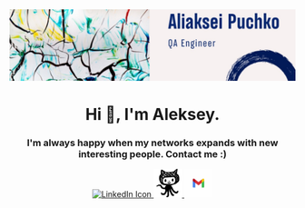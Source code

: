 <head><link rel="stylesheet" href="https://cdnjs.cloudflare.com/ajax/libs/font-awesome/4.7.0/css/font-awesome.min.css"></head>
<img src="/content/head-1.jfif">
<h1 align="center">Hi 👋, I'm Aleksey. </h1>
<h3 align="center"> I'm always happy when my networks expands with new interesting people. Contact me :)</h3>
<p align = "center"> 
  <a href = "https://www.linkedin.com/in/alex-puchko/">
    <img src="https://user-images.githubusercontent.com/61582763/135242596-9d7f796a-faa9-47fe-b0cb-2cfc04432def.png" alt = "LinkedIn Icon">
  </a>
  <a href = "https://github.com/AlekseyPuchko">
    <img src="/content/2.png" alt = "Github Icon" width=50px>
  </a>
  <a href="mailto:aliakseipuchko@gmail.com">
<img alt="Gmail" src="/content/1.jfif" width=50px/>
</p>

<!--
**AlekseyPuchko/AlekseyPuchko** is a ✨ _special_ ✨ repository because its `README.md` (this file) appears on your GitHub profile.

